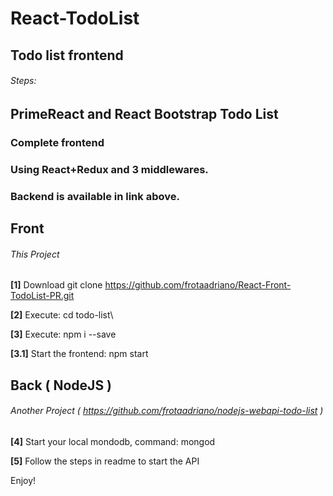 # React-TodoList
## 
## Todo list frontend

###### Steps:

## PrimeReact and React Bootstrap Todo List 
### Complete frontend
### Using React+Redux and 3 middlewares.
### Backend is available in link above.
## Front 
###### This Project

**[1]** Download git clone https://github.com/frotaadriano/React-Front-TodoList-PR.git
  
**[2]** Execute:  cd todo-list\
 
**[3]** Execute: npm i --save

**[3.1]** Start the frontend: npm start


## Back ( NodeJS )
###### Another Project ( https://github.com/frotaadriano/nodejs-webapi-todo-list )

**[4]** Start your local mondodb, command: mongod

**[5]** Follow the steps in readme to start the API   
 
 Enjoy!
